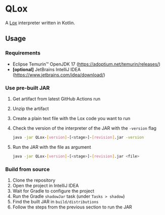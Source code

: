 # QLox

A [Lox](http://www.craftinginterpreters.com/the-lox-language.html) interpreter written in Kotlin.

## Usage

### Requirements

- Eclipse Temurin™ OpenJDK 17 (https://adoptium.net/temurin/releases/)
- **[optional]** JetBrains IntelliJ IDEA (https://www.jetbrains.com/idea/download/)

### Use pre-built JAR

1. Get artifact from latest GitHub Actions run
2. Unzip the artifact
3. Create a plain text file with the Lox code you want to run
4. Check the version of the interpreter of the JAR with the `-version` flag

    ```bash
    java -jar QLox-[version]-[<stage>]-[revision].jar -version
    ```
   
5. Run the JAR with the file as argument

    ```bash
    java -jar QLox-[version]-[<stage>]-[revision].jar <file>
    ```

### Build from source

1. Clone the repository
2. Open the project in IntelliJ IDEA
3. Wait for Gradle to configure the project
4. Run the Gradle `shadowJar` task (under `Tasks > shadow`)
5. Find the built JAR in `build/distributions`
6. Follow the steps from the previous section to run the JAR
